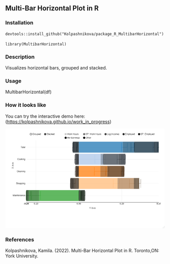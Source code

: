 ## Multi-Bar Horizontal Plot in R

### Installation

```
devtools::install_github("Kolpashnikova/package_R_MultibarHorizontal")

library(MultibarHorizontal)
```

### Description
Visualizes horizontal bars, grouped and stacked.

### Usage
MultibarHorizontal(df)

### How it looks like

You can try the interactive demo here: (https://kolpashnikova.github.io/work_in_progress)

![Transitions](https://github.com/Kolpashnikova/package_R_MultibarHorizontal/blob/main/examples/MultibarHorizontal.png)


### References
Kolpashnikova, Kamila. (2022). Multi-Bar Horizontal Plot in R. Toronto,ON: York University.
